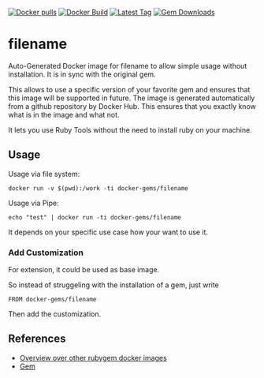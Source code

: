 [![Docker pulls](https://img.shields.io/docker/pulls/rubygem/filename.svg)](https://hub.docker.com/r/rubygem/filename/)
[![Docker Build](https://img.shields.io/docker/automated/rubygem/filename.svg)](https://hub.docker.com/r/rubygem/filename/)
[![Latest Tag](https://img.shields.io/github/tag/docker-rubygem/filename.svg)](https://hub.docker.com/r/rubygem/filename/)
[![Gem Downloads](https://img.shields.io/gem/dt/filename.svg)](https://rubygems.org/gems/filename/)
# filename

Auto-Generated Docker image for filename to allow simple usage without installation.
It is in sync with the original gem.

This allows to use a specific version of your favorite gem and ensures that this image will be supported in future.
The image is generated automatically from a github repository by Docker Hub.
This ensures that you exactly know what is in the image and what not.

It lets you use Ruby Tools without the need to install ruby on your machine.

## Usage

Usage via file system:

`docker run -v $(pwd):/work -ti docker-gems/filename`

Usage via Pipe:

`echo "test" | docker run -ti docker-gems/filename`

It depends on your specific use case how your want to use it.

### Add Customization

For extension, it could be used as base image.

So instead of struggeling with the installation of a gem, just write

`FROM docker-gems/filename`

Then add the customization.

## References

 - [Overview over other rubygem docker images](https://github.com/thinkbot/docker-rubygem)
 - [Gem](https://rubygems.org/gems/filename/)
